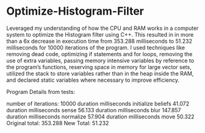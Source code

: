 # Optimize-Histogram-Filter

Leveraged my understanding of how the CPU and RAM works in a computer system to optimize the Histogram filter using C++. This resulted in  in more than a 6x decrease in execution time from 353.288 milliseconds to 51.232 milliseconds for 10000 iterations of the program. I used techniques like removing dead code, optimizing if statements and for loops, removing the use of extra variables, passing memory intensive variables by reference to the program’s functions, reserving space in memory for large vector sets, utilized the stack to store variables rather than in the heap inside the RAM, and declared static variables where necessary to improve efficiency. 

Program Details from tests:

number of iterations: 10000
duration milliseconds initialize beliefs 41.072
duration milliseconds sense 56.133
duration milliseconds blur 147.857
duration milliseconds normalize 57.904
duration milliseconds move 50.322
Original total: 353.288
New Total: 51.232
